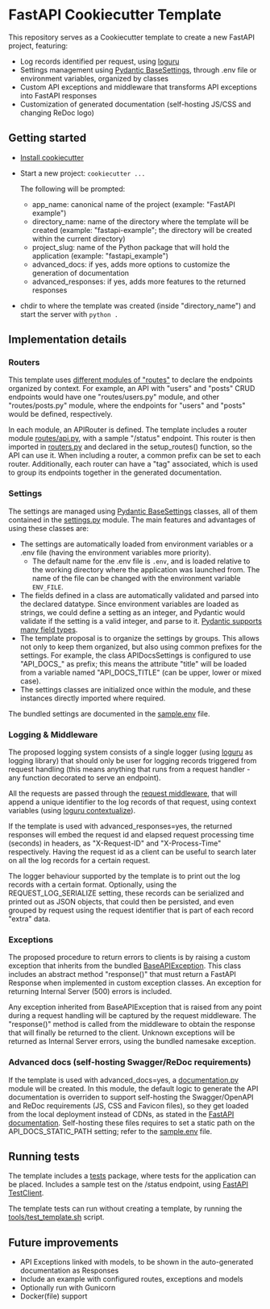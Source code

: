 # FastAPI Cookiecutter Template

This repository serves as a Cookiecutter template to create a new FastAPI project, featuring:

- Log records identified per request, using [loguru](https://github.com/Delgan/loguru)
- Settings management using [Pydantic BaseSettings](https://pydantic-docs.helpmanual.io/usage/settings/), through .env file or environment variables, organized by classes
- Custom API exceptions and middleware that transforms API exceptions into FastAPI responses
- Customization of generated documentation (self-hosting JS/CSS and changing ReDoc logo)

## Getting started

- [Install cookiecutter](https://cookiecutter.readthedocs.io/en/latest/installation.html#install-cookiecutter)

- Start a new project:
  `cookiecutter ...`
  
  The following will be prompted:
    - app_name: canonical name of the project (example: "FastAPI example")
    - directory_name: name of the directory where the template will be created (example: "fastapi-example"; the directory will be created within the current directory)
    - project_slug: name of the Python package that will hold the application (example: "fastapi_example")
    - advanced_docs: if yes, adds more options to customize the generation of documentation
    - advanced_responses: if yes, adds more features to the returned responses

- chdir to where the template was created (inside "directory_name") and start the server with `python .`

## Implementation details

### Routers

This template uses [different modules of "routes"](https://fastapi.tiangolo.com/tutorial/bigger-applications/#apirouter) to declare the endpoints organized by context. For example, an API with "users" and "posts" CRUD endpoints would have one "routes/users.py" module, and other "routes/posts.py" module, where the endpoints for "users" and "posts" would be defined, respectively.

In each module, an APIRouter is defined. The template includes a router module [routes/api.py]({{cookiecutter.directory_name}}/{{cookiecutter.project_slug}}/routes/api.py), with a sample "/status" endpoint.
This router is then imported in [routers.py]({{cookiecutter.directory_name}}/{{cookiecutter.project_slug}}/routers.py) and declared in the setup_routes() function, so the API can use it.
When including a router, a common prefix can be set to each router.
Additionally, each router can have a "tag" associated, which is used to group its endpoints together in the generated documentation.

### Settings

The settings are managed using [Pydantic BaseSettings](https://pydantic-docs.helpmanual.io/usage/settings/) classes, all of them contained in the [settings.py]({{cookiecutter.directory_name}}/{{cookiecutter.project_slug}}/settings.py) module. The main features and advantages of using these classes are:

- The settings are automatically loaded from environment variables or a .env file (having the environment variables more priority).
  - The default name for the .env file is `.env`, and is loaded relative to the working directory where the application was launched from. The name of the file can be changed with the environment variable `ENV_FILE`.
- The fields defined in a class are automatically validated and parsed into the declared datatype. Since environment variables are loaded as strings, we could define a setting as an integer, and Pydantic would validate if the setting is a valid integer, and parse to it. [Pydantic supports many field types](https://pydantic-docs.helpmanual.io/usage/types/).
- The template proposal is to organize the settings by groups. This allows not only to keep them organized, but also using common prefixes for the settings. For example, the class APIDocsSettings is configured to use "API_DOCS_" as prefix; this means the attribute "title" will be loaded from a variable named "API_DOCS_TITLE" (can be upper, lower or mixed case).
- The settings classes are initialized once within the module, and these instances directly imported where required.

The bundled settings are documented in the [sample.env]({{cookiecutter.directory_name}}/sample.env) file.

### Logging & Middleware

The proposed logging system consists of a single logger (using [loguru](https://github.com/Delgan/loguru) as logging library) that should only be user for logging records triggered from request handling (this means anything that runs from a request handler - any function decorated to serve an endpoint).

All the requests are passed through the [request middleware]({{cookiecutter.directory_name}}/{{cookiecutter.project_slug}}/middlewares.py), that will append a unique identifier to the log records of that request, using context variables (using [loguru contextualize](https://loguru.readthedocs.io/en/stable/api/logger.html#loguru._logger.Logger.contextualize)).

If the template is used with advanced_responses=yes, the returned responses will embed the request id and elapsed request processing time (seconds) in headers, as "X-Request-ID" and "X-Process-Time" respectively.
Having the request id as a client can be useful to search later on all the log records for a certain request.

The logger behaviour supported by the template is to print out the log records with a certain format. Optionally, using the REQUEST_LOG_SERIALIZE setting, these records can be serialized and printed out as JSON objects, that could then be persisted, and even grouped by request using the request identifier that is part of each record "extra" data.

### Exceptions

The proposed procedure to return errors to clients is by raising a custom exception that inherits from the bundled [BaseAPIException]({{cookiecutter.directory_name}}/{{cookiecutter.project_slug}}/exceptions/api/base.py). 
This class includes an abstract method "response()" that must return a FastAPI Response when implemented in custom exception classes. An exception for returning Internal Server (500) errors is included.

Any exception inherited from BaseAPIException that is raised from any point during a request handling will be captured by the request middleware.
The "response()" method is called from the middleware to obtain the response that will finally be returned to the client. Unknown exceptions will be returned as Internal Server errors, using the bundled namesake exception.

### Advanced docs (self-hosting Swagger/ReDoc requirements)

If the template is used with advanced_docs=yes, a [documentation.py]({{cookiecutter.directory_name}}/{{cookiecutter.project_slug}}/documentation.py) module will be created.
In this module, the default logic to generate the API documentation is overriden to support self-hosting the Swagger/OpenAPI and ReDoc requirements (JS, CSS and Favicon files), so they get loaded from the local deployment instead of CDNs, as stated in the [FastAPI documentation](https://fastapi.tiangolo.com/advanced/extending-openapi/#self-hosting-javascript-and-css-for-docs). Self-hosting these files requires to set a static path on the API_DOCS_STATIC_PATH setting; refer to the [sample.env]({{cookiecutter.directory_name}}/sample.env) file.

## Running tests

The template includes a [tests]({{cookiecutter.directory_name}}/tests) package, where tests for the application can be placed. Includes a sample test on the /status endpoint, using [FastAPI TestClient](https://fastapi.tiangolo.com/tutorial/testing/).

The template tests can run without creating a template, by running the [tools/test_template.sh](tools/test_template.sh) script.

## Future improvements

- API Exceptions linked with models, to be shown in the auto-generated documentation as Responses
- Include an example with configured routes, exceptions and models
- Optionally run with Gunicorn
- Docker(file) support
